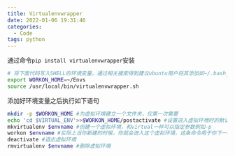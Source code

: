 ```yaml
---
title: Virtualenvwrapper
date: 2022-01-06 19:31:46
categories:
  - Code
tags: python
---
```



通过命令`pip install virtualenvwrapper`安装<!-- more -->  

```bash
# 将下面代码写入SHELL的环境变量，通过相关搜索得到建议ubuntu用户将其添加如~/.bash_profile文件内，deepin下好像没有，因此我将其添加进了~/.bashrc
export WORKON_HOME=~/Envs
source /usr/local/bin/virtualenvwrapper.sh
```

添加好环境变量之后执行如下语句
```bash
mkdir -p $WORKON_HOME #为虚拟环境建立一个文件夹，仅第一次需要
echo 'cd $VIRTUAL_ENV'>>$WORKON_HOME/postactivate #设置进入虚拟环境时的默认目录
mkvirtualenv $envname #创建一个虚拟环境，和virtual一样可以指定参数例如-p
workon $envname #实际上当你新建的时候，你就会进入这个虚拟环境，这条命令用于你下一次再进入或切换到envname环境下
deactivate #退出虚拟环境
rmvirtualenv $envname #删除虚拟环境
```
